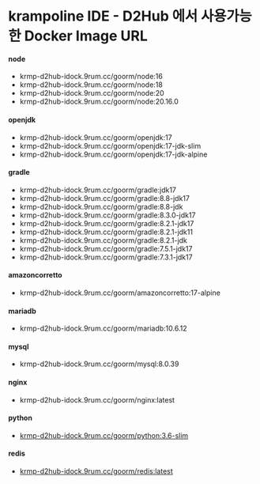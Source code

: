 # krampoline IDE - D2Hub 에서 사용가능한 Docker Image URL

#### node

* krmp-d2hub-idock.9rum.cc/goorm/node:16
* krmp-d2hub-idock.9rum.cc/goorm/node:18
* krmp-d2hub-idock.9rum.cc/goorm/node:20
* krmp-d2hub-idock.9rum.cc/goorm/node:20.16.0

#### openjdk

* krmp-d2hub-idock.9rum.cc/goorm/openjdk:17
* krmp-d2hub-idock.9rum.cc/goorm/openjdk:17-jdk-slim
* krmp-d2hub-idock.9rum.cc/goorm/openjdk:17-jdk-alpine

#### gradle

* krmp-d2hub-idock.9rum.cc/goorm/gradle:jdk17
* krmp-d2hub-idock.9rum.cc/goorm/gradle:8.8-jdk17
* krmp-d2hub-idock.9rum.cc/goorm/gradle:8.8-jdk
* krmp-d2hub-idock.9rum.cc/goorm/gradle:8.3.0-jdk17
* krmp-d2hub-idock.9rum.cc/goorm/gradle:8.2.1-jdk17
* krmp-d2hub-idock.9rum.cc/goorm/gradle:8.2.1-jdk11
* krmp-d2hub-idock.9rum.cc/goorm/gradle:8.2.1-jdk
* krmp-d2hub-idock.9rum.cc/goorm/gradle:7.5.1-jdk17
* krmp-d2hub-idock.9rum.cc/goorm/gradle:7.3.1-jdk17

#### amazoncorretto

* krmp-d2hub-idock.9rum.cc/goorm/amazoncorretto:17-alpine

#### mariadb

* krmp-d2hub-idock.9rum.cc/goorm/mariadb:10.6.12

#### mysql

* krmp-d2hub-idock.9rum.cc/goorm/mysql:8.0.39

#### nginx

* krmp-d2hub-idock.9rum.cc/goorm/nginx:latest

#### python

* [krmp-d2hub-idock.9rum.cc/goorm/python:3.6-slim](http://krmp-d2hub-idock.9rum.cc/goorm/python:3.6-slim)

#### redis

* [krmp-d2hub-idock.9rum.cc/goorm/redis:latest](http://krmp-d2hub-idock.9rum.cc/goorm/redis:latest)
